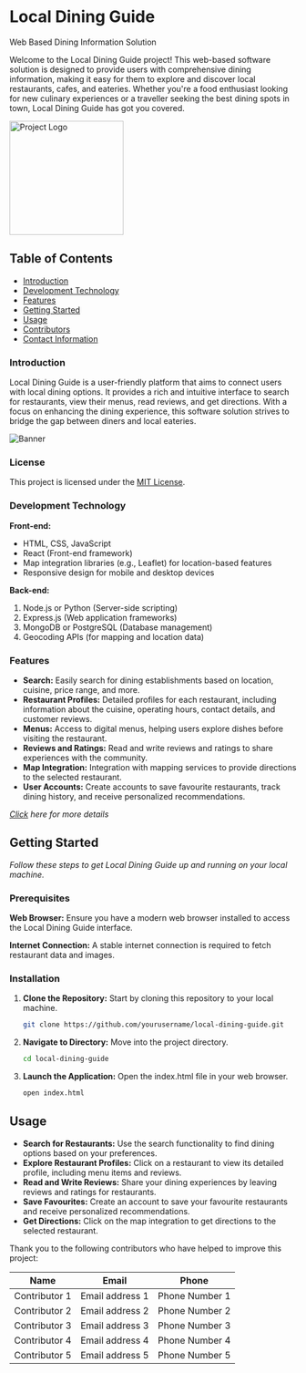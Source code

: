 # Local Dining Guide 
Web Based Dining Information Solution 


Welcome to the Local Dining Guide project! This web-based software solution is designed to 
provide users with comprehensive dining information, making it easy for them to explore 
and discover local restaurants, cafes, and eateries. Whether you're a food enthusiast looking 
for new culinary experiences or a traveller seeking the best dining spots in town, Local 
Dining Guide has got you covered. 


<img src="https://github.com/user-attachments/assets/afd6caac-fd55-4f91-b637-953034286aee" alt="Project Logo" width="200"/>

## Table of Contents
- [Introduction](#introduction)
- [Development Technology](#development-technology)
- [Features](#features)
- [Getting Started](#getting-started)
- [Usage](#usage)
- [Contributors](#contributors)
- [Contact Information](#contact-information)


### Introduction
Local Dining Guide is a user-friendly platform that aims to connect users with local dining options. It provides a rich and intuitive interface to search for restaurants, view their menus, read reviews, and get directions. With a focus on enhancing the dining experience, this software solution strives to bridge the gap between diners and local eateries.


![Banner](https://github.com/user-attachments/assets/8d293ff9-c311-46a6-bbcc-544b27668279)


### License
This project is licensed under the [MIT License](https://bjitgroup.com/).

### **Development Technology**

**Front-end:**
- HTML, CSS, JavaScript 
- React (Front-end framework) 
- Map integration libraries (e.g., Leaflet) for location-based features 
- Responsive design for mobile and desktop devices 

**Back-end:**
1. Node.js or Python (Server-side scripting) 
1. Express.js (Web application frameworks) 
1. MongoDB or PostgreSQL (Database management) 
1. Geocoding APIs (for mapping and location data)

### **Features** 
- **Search:** Easily search for dining establishments based on location, cuisine, price 
range, and more. 
- **Restaurant Profiles:** Detailed profiles for each restaurant, including information 
about the cuisine, operating hours, contact details, and customer reviews. 
- **Menus:** Access to digital menus, helping users explore dishes before visiting the 
restaurant. 
- **Reviews and Ratings:** Read and write reviews and ratings to share experiences with 
the community. 
- **Map Integration:** Integration with mapping services to provide directions to the 
selected restaurant. 
- **User Accounts:** Create accounts to save favourite restaurants, track dining history, 
and receive personalized recommendations. 

*[Click](https://bjitacademy.com/) here for more details*



## **Getting Started**

*Follow these steps to get Local Dining Guide up and running on your local machine.*

### **Prerequisites**

**Web Browser:** Ensure you have a modern web browser installed to access the Local Dining Guide interface.

**Internet Connection:** A stable internet connection is required to fetch restaurant data and images.

### Installation
1. **Clone the Repository:** Start by cloning this repository to your local machine.
   ```bash
   git clone https://github.com/yourusername/local-dining-guide.git

2. **Navigate to Directory:** Move into the project directory.
   ```bash
   cd local-dining-guide 
3. **Launch the Application:** Open the index.html file in your web browser. 
   ```bash
   open index.html 

## Usage

* **Search for Restaurants:** Use the search functionality to find dining options based on your preferences.
* **Explore Restaurant Profiles:** Click on a restaurant to view its detailed profile, including menu items and reviews.
* **Read and Write Reviews:** Share your dining experiences by leaving reviews and ratings for restaurants.
* **Save Favourites:** Create an account to save your favourite restaurants and receive personalized recommendations.
* **Get Directions:** Click on the map integration to get directions to the selected restaurant.


Thank you to the following contributors who have helped to improve this project:

| Name | Email | Phone |
|---|---|---|
| Contributor 1 | Email address 1 | Phone Number 1 |
| Contributor 2 | Email address 2 | Phone Number 2 |
| Contributor 3 | Email address 3 | Phone Number 3 |
| Contributor 4 | Email address 4 | Phone Number 4 |
| Contributor 5 | Email address 5 | Phone Number 5 |

